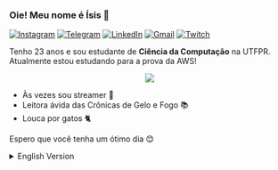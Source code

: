 ### Oie! Meu nome é Ísis 👋

[![Instagram](https://img.shields.io/badge/Instagram-E4405F?style=for-the-badge&logo=instagram&logoColor=white)](https://www.instagram.com/isisyasmimm/)
[![Telegram](https://img.shields.io/badge/Telegram-2CA5E0?style=for-the-badge&logo=telegram&logoColor=white)](https://t.me/Isisyasmim)
[![LinkedIn](https://img.shields.io/badge/LinkedIn-0077B5?style=for-the-badge&logo=linkedin&logoColor=white)](https://www.linkedin.com/in/isisyasmim/)
[![Gmail](https://img.shields.io/badge/Gmail-D14836?style=for-the-badge&logo=gmail&logoColor=white)](mailto:isis55.yasmim@gmail.com)
[![Twitch](https://img.shields.io/badge/Twitch-9146FF?style=for-the-badge&logo=twitch&logoColor=white)](https://www.twitch.tv/saffis)

Tenho 23 anos e sou estudante de **Ciência da Computação** na UTFPR. Atualmente estou estudando para a prova da AWS!

<p align = "center">
<a href="https://github.com/anuraghazra/github-readme-stats">
  <img src="https://github-readme-stats.vercel.app/api/top-langs/?username=Isisyasmim&size_weight=0.5&count_weight=1&layout=donut&theme=tokyonight" />
</a>
</p>


* Às vezes sou streamer 🎥
* Leitora ávida das Crônicas de Gelo e Fogo 📚
* Louca por gatos 🐈

Espero que você tenha um ótimo dia 😊
<details>
<summary>English Version</summary>
  
### Hey! My name is Ísis 👋
I'm 23yo, and I'm a **computer science** student at UTFPR. I'm currently learning C# and Flutter, and I have a special interest on the UI/UX field!
  
<p align = "left">
<a href="https://github.com/anuraghazra/github-readme-stats">
  <img src="https://github-readme-stats.vercel.app/api/top-langs/?username=Isisyasmim&size_weight=0.5&count_weight=1&layout=donut&theme=tokyonight" />
</a>
</p>
  
* Sometimes streamer 🎥
* Addicted to the Song of Ice and Fire 📚
* Crazy for cats 🐈
  
I hope you have a great day 😊
  
</details>
